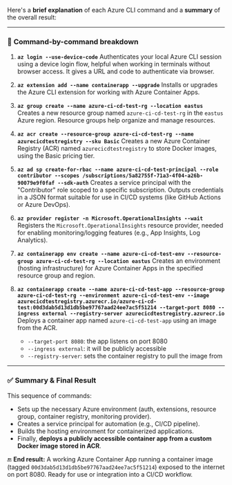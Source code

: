 Here's a **brief explanation** of each Azure CLI command and a **summary** of the overall result:

---

### 🔹 **Command-by-command breakdown**

1. **`az login --use-device-code`**
   Authenticates your local Azure CLI session using a device login flow, helpful when working in terminals without browser access. It gives a URL and code to authenticate via browser.

2. **`az extension add --name containerapp --upgrade`**
   Installs or upgrades the Azure CLI extension for working with Azure Container Apps.

3. **`az group create --name azure-ci-cd-test-rg --location eastus`**
   Creates a new resource group named `azure-ci-cd-test-rg` in the `eastus` Azure region. Resource groups help organize and manage resources.

4. **`az acr create --resource-group azure-ci-cd-test-rg --name azurecicdtestregistry --sku Basic`**
   Creates a new Azure Container Registry (ACR) named `azurecicdtestregistry` to store Docker images, using the Basic pricing tier.

5. **`az ad sp create-for-rbac --name azure-ci-cd-test-principal --role contributor --scopes /subscriptions/5a82755f-71a3-4f04-a26b-90079e9f0faf --sdk-auth`**
   Creates a service principal with the "Contributor" role scoped to a specific subscription. Outputs credentials in a JSON format suitable for use in CI/CD systems (like GitHub Actions or Azure DevOps).

6. **`az provider register -n Microsoft.OperationalInsights --wait`**
   Registers the `Microsoft.OperationalInsights` resource provider, needed for enabling monitoring/logging features (e.g., App Insights, Log Analytics).

7. **`az containerapp env create --name azure-ci-cd-test-env --resource-group azure-ci-cd-test-rg --location eastus`**
   Creates an environment (hosting infrastructure) for Azure Container Apps in the specified resource group and region.

8. **`az containerapp create --name azure-ci-cd-test-app --resource-group azure-ci-cd-test-rg --environment azure-ci-cd-test-env --image azurecicdtestregistry.azurecr.io/azure-ci-cd-test:00d3dab5d13d1db5be97767aad24ee7ac5f51214 --target-port 8080 --ingress external --registry-server azurecicdtestregistry.azurecr.io`**
   Deploys a container app named `azure-ci-cd-test-app` using an image from the ACR.

   * `--target-port 8080`: the app listens on port 8080
   * `--ingress external`: it will be publicly accessible
   * `--registry-server`: sets the container registry to pull the image from

---

### ✅ **Summary & Final Result**

This sequence of commands:

* Sets up the necessary Azure environment (auth, extensions, resource group, container registry, monitoring provider).
* Creates a service principal for automation (e.g., CI/CD pipeline).
* Builds the hosting environment for containerized applications.
* Finally, **deploys a publicly accessible container app from a custom Docker image stored in ACR**.

🔚 **End result:** A working Azure Container App running a container image (tagged `00d3dab5d13d1db5be97767aad24ee7ac5f51214`) exposed to the internet on port 8080. Ready for use or integration into a CI/CD workflow.

